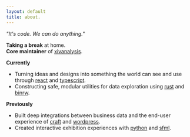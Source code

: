 ```yaml
---
layout: default
title: about.
---
```


_"It's code. We can do anything."_

**Taking a break** at home.<br>
**Core maintainer** of [xivanalysis](https://xivanalysis.com/).

**Currently** 
- Turning ideas and designs into something the world can see and use through [react](https://reactjs.org/) and [typescript](https://www.typescriptlang.org/).
- Constructing safe, modular utilities for data exploration using [rust](https://www.rust-lang.org/) and [binrw](https://binrw.rs/).

**Previously**
- Built deep integrations between business data and the end-user experience of [craft](https://craftcms.com/) and [wordpress](https://wordpress.org/).
- Created interactive exhibition experiences with [python](https://www.python.org/) and [sfml](https://www.sfml-dev.org/).
